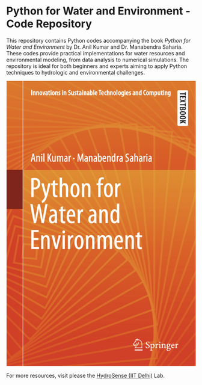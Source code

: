 # Python for Water and Environment - Code Repository

This repository contains Python codes accompanying the book _Python for Water and Environment_ by Dr. Anil Kumar and Dr. Manabendra Saharia. These codes provide practical implementations for water resources and environmental modeling, from data analysis to numerical simulations. The repository is ideal for both beginners and experts aiming to apply Python techniques to hydrologic and environmental challenges.

![Book Cover](book-cover.png)

For more resources, visit please the [HydroSense (IIT Delhi)](http://hydrosense.iitd.ac.in) Lab.
